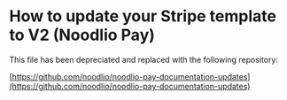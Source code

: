 
# How to update your Stripe template to V2 (Noodlio Pay)

This file has been depreciated and replaced with the following repository:

[https://github.com/noodlio/noodlio-pay-documentation-updates](https://github.com/noodlio/noodlio-pay-documentation-updates)
